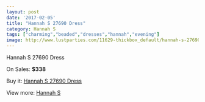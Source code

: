 ```yaml
---
layout: post
date: '2017-02-05'
title: "Hannah S 27690 Dress"
category: Hannah S
tags: ["charming","beaded","dresses","hannah","evening"]
image: http://www.lustparties.com/11629-thickbox_default/hannah-s-27690-dress.jpg
---
```

Hannah S 27690 Dress

On Sales: **$338**
<a href="https://www.lustparties.com/en/hannah-s/4187-hannah-s-27690-dress.html"><amp-img layout="responsive" width="600" height="600" src="//www.lustparties.com/11629-thickbox_default/hannah-s-27690-dress.jpg" alt="Hannah S 27690 Dress 0" /></a>
<a href="https://www.lustparties.com/en/hannah-s/4187-hannah-s-27690-dress.html"><amp-img layout="responsive" width="600" height="600" src="//www.lustparties.com/11630-thickbox_default/hannah-s-27690-dress.jpg" alt="Hannah S 27690 Dress 1" /></a>

Buy it: [Hannah S 27690 Dress](https://www.lustparties.com/en/hannah-s/4187-hannah-s-27690-dress.html "Hannah S 27690 Dress")

View more: [Hannah S](https://www.lustparties.com/en/20-hannah-s "Hannah S")